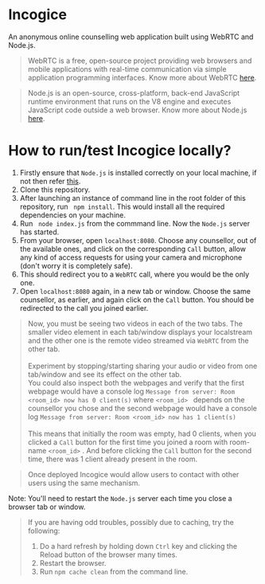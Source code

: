 # Incogice
An anonymous online counselling web application built using WebRTC and Node.js.
> WebRTC is a free, open-source project providing web browsers and mobile applications with real-time communication via simple application programming interfaces. Know more about WebRTC [here](https://webrtc.org/).

> Node.js is an open-source, cross-platform, back-end JavaScript runtime environment that runs on the V8 engine and executes JavaScript code outside a web browser. Know more about Node.js [here](https://nodejs.org/en/).

# How to run/test Incogice locally?
1. Firstly ensure that ```Node.js``` is installed correctly on your local machine, if not then refer <a href="https://nodejs.org/en/download/">this</a>.
1. Clone this repository.
1. After launching an instance of command line in the root folder of this repository, run ``` npm install```. This would install all the required dependencies on your machine.
1. Run  ``` node index.js``` from the commmand line. Now the ```Node.js``` server has started. 
1. From your browser, open ```localhost:8080```. Choose any counsellor, out of the available ones, and click on the corresponding ```Call``` button, allow any kind of access requests for using your camera and microphone (don't worry it is completely safe). 
1. This should redirect you to a ```WebRTC``` call, where you would be the only one.
1. Open ```localhost:8080``` again, in a new tab or window. Choose the same counsellor, as earlier, and again click on the ```Call``` button. You should be redirected to the call you joined earlier.
> Now, you must be seeing two videos in each of the two tabs. The smaller video element in each tab/window displays your localstream and the other one is the remote video streamed via ```WebRTC``` from the other tab. <br> <br>
> Experiment by stopping/starting sharing your audio or video from one tab/window and see its effect on the other tab. <br>
> You could also inspect both the webpages and verify that the first webpage would have a console log ```Message from server: Room <room_id> now has 0 client(s)``` where ```<room_id> ``` depends on the counsellor you chose and the second webpage would have a console log ```Message from server: Room <room_id> now has 1 client(s)```<br><br>
> This means that initially the room was empty, had 0 clients, when you clicked a ```Call``` button for the first time you joined a room with room-name ```<room_id>``` .
And before clicking the ```Call``` button for the second time, there was 1 client already present in the room.  

>Once deployed Incogice would allow users to contact with other users using the same mechanism.

Note: You'll need to restart the ```Node.js``` server each time you close a browser tab or window.
> If you are having odd troubles, possibly due to caching, try the following:
> 1. Do a hard refresh by holding down ```Ctrl``` key and clicking the Reload button of the browser many times.<br>
> 1. Restart the browser.<br>
> 1. Run ```npm cache clean``` from the command line.
